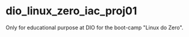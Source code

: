 # dio_linux_zero_iac_proj01
Only for educational purpose at DIO for the boot-camp "Linux do Zero". 
